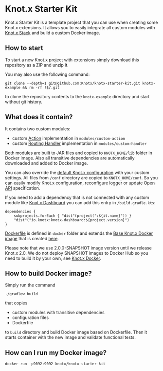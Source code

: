 # Knot.x Starter Kit
Knot.x Starter Kit is a template project that you can use when creating some Knot.x extensions.  It 
allows you to easily integrate all custom modules with [Knot.x Stack](https://github.com/Knotx/knotx-stack) and build a custom Docker image.

## How to start
To start a new Knot.x project with extensions simply download this repository as a ZIP and unzip it.

You may also use the following command:
```
git clone --depth=1 git@github.com:Knotx/knotx-starter-kit.git knotx-example && rm -rf !$/.git
```
to clone the repository contents to the `knotx-example` directory and start without git history.

## What does it contain?
It contains two custom modules:
- custom [Action](https://github.com/Knotx/knotx-fragments-handler/tree/master/api) implementation in `modules/custom-action`
- custom [Routing Handler](https://github.com/Knotx/knotx-server-http/tree/master/api) implementation in `modules/custom-handler`

Both modules are built to JAR files and copied to `KNOTX_HOME/lib` folder in Docker image. Also 
all transitive dependencies are automatically downloaded and added to Docker image.

You can also override the [default Knot.x configuration](https://github.com/Knotx/knotx-stack/tree/master/src/main/packaging/conf)
with your custom settings. All files from `/conf` directory are copied to `KNOTX_HOME/conf`. So you
can easily modify Knot.x configuration, reconfigure logger or update [Open API](https://github.com/OAI/OpenAPI-Specification) specification.

If you need to add a dependency that is not connected with any custom module like 
[Knot.x Dashboard](https://github.com/Knotx/knotx-dashboard) you can add this entry in 
`/build.gradle.kts`:

```
dependencies {
    subprojects.forEach { "dist"(project(":${it.name}")) }
    "dist"("io.knotx:knotx-dashboard:${project.version}")
}
```

[Dockerfile](https://github.com/Knotx/knotx-starter-kit/blob/master/docker/Dockerfile) is defined 
in `docker` folder and extends the [Base Knot.x Docker image](https://hub.docker.com/r/knotx/knotx) 
that is created [here](https://github.com/Knotx/knotx-docker).

Please note that we use 2.0.0-SNAPSHOT image version until we release Knot.x 2.0. We do not deploy
SNAPSHOT images to Docker Hub so you need to build it by your own, see [Knot.x Docker](https://github.com/Knotx/knotx-docker).

## How to build Docker image?
Simply run the command
```
./gradlew build
```
that copies
- custom modules with transitive dependencies
- configuration files
- Dockerfile

to `build` directory and build Docker image based on Dockerfile. Then it starts container with the 
new image and validate functional tests.

## How can I run my Docker image?
```
docker run -p9092:9092 knotx/knotx-starter-kit
```
